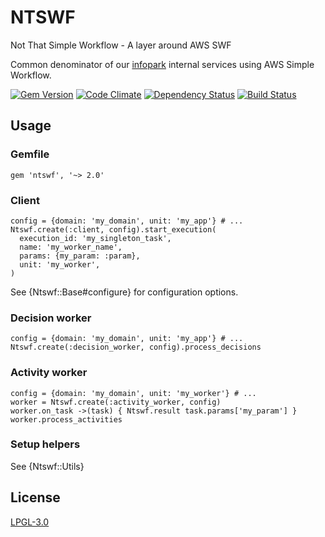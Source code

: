 NTSWF
=====

Not That Simple Workflow - A layer around AWS SWF

Common denominator of our [infopark](http://infopark.com/) internal services using
AWS Simple Workflow.

[![Gem Version](https://badge.fury.io/rb/ntswf.png)](http://badge.fury.io/rb/ntswf)
[![Code Climate](https://codeclimate.com/github/infopark/ntswf.png)](https://codeclimate.com/github/infopark/ntswf)
[![Dependency Status](https://gemnasium.com/infopark/ntswf.png)](https://gemnasium.com/infopark/ntswf)
[![Build Status](https://travis-ci.org/infopark/ntswf.png)](https://travis-ci.org/infopark/ntswf)

Usage
-----
### Gemfile

    gem 'ntswf', '~> 2.0'

### Client
```
config = {domain: 'my_domain', unit: 'my_app'} # ...
Ntswf.create(:client, config).start_execution(
  execution_id: 'my_singleton_task',
  name: 'my_worker_name',
  params: {my_param: :param},
  unit: 'my_worker',
)
```
See {Ntswf::Base#configure} for configuration options.

### Decision worker
```
config = {domain: 'my_domain', unit: 'my_app'} # ...
Ntswf.create(:decision_worker, config).process_decisions
```

### Activity worker
```
config = {domain: 'my_domain', unit: 'my_worker'} # ...
worker = Ntswf.create(:activity_worker, config)
worker.on_task ->(task) { Ntswf.result task.params['my_param'] }
worker.process_activities
```

### Setup helpers
See {Ntswf::Utils}

License
-------
[LPGL-3.0](http://www.gnu.org/licenses/lgpl-3.0.html)
